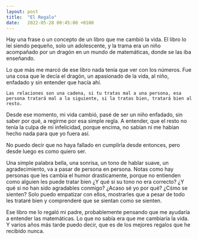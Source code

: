 ```yaml
---
layout: post
title:  "El Regalo"
date:   2022-05-28 00:45:00 +0100
---
```


Hay una frase o un concepto de un libro que me cambió la vida. El libro lo leí siendo pequeño, solo un adolescente, y la trama era un niño acompañado por un dragón en un mundo de matemáticas, donde se las iba enseñando.

Lo que más me marcó de ese libro nada tenía que ver con los números. Fue una cosa que le decía el dragón, un apasionado de la vida, al niño, enfadado y sin entender que hacía ahí.

`Las relaciones son una cadena, si tu tratas mal a una persona, esa persona tratará mal a la siguiente, si la tratas bien, tratará bien al resto.`

Desde ese momento, mi vida cambió, pasé de ser un niño enfadado, sin saber por qué, a regirme por esa simple regla. A entender, que el resto no tenía la culpa de mi infelicidad, porque encima, no sabían ni me habían hecho nada para que yo fuera así.

No puedo decir que no haya fallado en cumplirla desde entonces, pero desde luego es como quiero ser.

Una simple palabra bella, una sonrisa, un tono de hablar suave, un agradecimiento, va a pasar de persona en persona. Notas como hay personas que les cambia el humor drasticamente, porque no entienden como alguien les puede tratar bien ¿Y qué si su tono no era correcto? ¿Y  qué si no han sido agradables conmigo? ¿Acaso sé yo por qué? ¿Cśmo se sienten? Solo puedo empatizar con ellos, mostrarles que a pesar de todo les trataré bien y comprenderé que se sientan como se sienten.

Ese libro me lo regaló mi padre, probablemente pensando que me ayudaría a entender las matemáticas. Lo que no sabía era que me cambiaría la vida. Y varios años más tarde puedo decir, que es de los mejores regalos que he recibido nunca.
